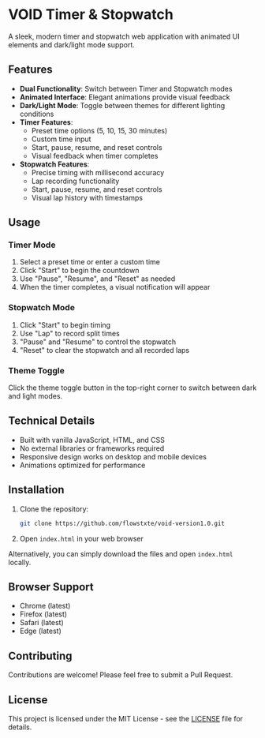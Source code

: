 # VOID Timer & Stopwatch

A sleek, modern timer and stopwatch web application with animated UI elements and dark/light mode support.

## Features

- **Dual Functionality**: Switch between Timer and Stopwatch modes
- **Animated Interface**: Elegant animations provide visual feedback
- **Dark/Light Mode**: Toggle between themes for different lighting conditions
- **Timer Features**:
  - Preset time options (5, 10, 15, 30 minutes)
  - Custom time input
  - Start, pause, resume, and reset controls
  - Visual feedback when timer completes
- **Stopwatch Features**:
  - Precise timing with millisecond accuracy
  - Lap recording functionality
  - Start, pause, resume, and reset controls
  - Visual lap history with timestamps

## Usage

### Timer Mode

1. Select a preset time or enter a custom time
2. Click "Start" to begin the countdown
3. Use "Pause", "Resume", and "Reset" as needed
4. When the timer completes, a visual notification will appear

### Stopwatch Mode

1. Click "Start" to begin timing
2. Use "Lap" to record split times
3. "Pause" and "Resume" to control the stopwatch
4. "Reset" to clear the stopwatch and all recorded laps

### Theme Toggle

Click the theme toggle button in the top-right corner to switch between dark and light modes.

## Technical Details

- Built with vanilla JavaScript, HTML, and CSS
- No external libraries or frameworks required
- Responsive design works on desktop and mobile devices
- Animations optimized for performance

## Installation

1. Clone the repository:

   ```bash
   git clone https://github.com/flowstxte/void-version1.0.git
   ```

2. Open `index.html` in your web browser

Alternatively, you can simply download the files and open `index.html` locally.

## Browser Support

- Chrome (latest)
- Firefox (latest)
- Safari (latest)
- Edge (latest)

## Contributing

Contributions are welcome! Please feel free to submit a Pull Request.

## License

This project is licensed under the MIT License - see the [LICENSE](LICENSE) file for details.
